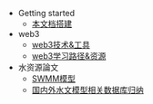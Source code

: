 - Getting started
  - [本文档搭建](README.md)
- web3
  - [web3技术&工具](web3/web3工具&技术.md)
  - [web3学习路径&资源](web3/web3学习路径.md)
- 水资源論文
  - [SWMM模型](SWMM.md)
  - [国内外水文模型相关数据库归纳](model.md)

